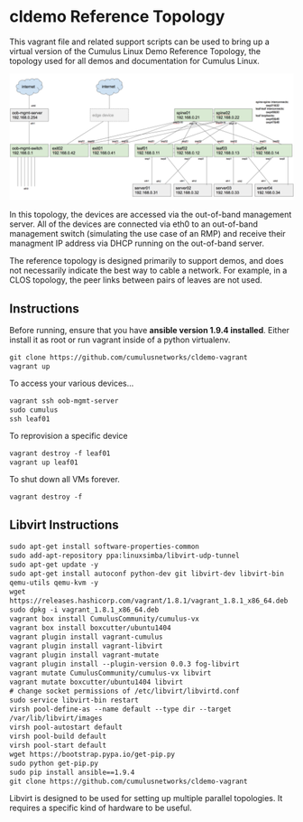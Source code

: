 cldemo Reference Topology
=========================
This vagrant file and related support scripts can be used to bring up a virtual
version of the Cumulus Linux Demo Reference Topology, the topology used for all
demos and documentation for Cumulus Linux.

![Reference Configuration](https://raw.githubusercontent.com/CumulusNetworks/cldemo-vagrant/master/cldemo-topology.png?token=ABJsK6jGmw3Slo6RDVIDzPnq-tndwgmoks5W7Er4wA%3D%3D)

In this topology, the devices are accessed via the out-of-band management server.
All of the devices are connected via eth0 to an out-of-band management switch
(simulating the use case of an RMP) and receive their managment IP address via
DHCP running on the out-of-band server.

The reference topology is designed primarily to support demos, and does not
necessarily indicate the best way to cable a network. For example, in a CLOS
topology, the peer links between pairs of leaves are not used.


Instructions
------------
Before running, ensure that you have **ansible version 1.9.4 installed**. Either install it as root or run vagrant inside of a python virtualenv.

    git clone https://github.com/cumulusnetworks/cldemo-vagrant
    vagrant up

To access your various devices...

    vagrant ssh oob-mgmt-server
    sudo cumulus
    ssh leaf01

To reprovision a specific device

    vagrant destroy -f leaf01
    vagrant up leaf01

To shut down all VMs forever.

    vagrant destroy -f


Libvirt Instructions
--------------------
    sudo apt-get install software-properties-common
    sudo add-apt-repository ppa:linuxsimba/libvirt-udp-tunnel
    sudo apt-get update -y
    sudo apt-get install autoconf python-dev git libvirt-dev libvirt-bin qemu-utils qemu-kvm -y
    wget https://releases.hashicorp.com/vagrant/1.8.1/vagrant_1.8.1_x86_64.deb
    sudo dpkg -i vagrant_1.8.1_x86_64.deb
    vagrant box install CumulusCommunity/cumulus-vx
    vagrant box install boxcutter/ubuntu1404
    vagrant plugin install vagrant-cumulus
    vagrant plugin install vagrant-libvirt
    vagrant plugin install vagrant-mutate
    vagrant plugin install --plugin-version 0.0.3 fog-libvirt
    vagrant mutate CumulusCommunity/cumulus-vx libvirt
    vagrant mutate boxcutter/ubuntu1404 libvirt
    # change socket permissions of /etc/libvirt/libvirtd.conf             
    sudo service libvirt-bin restart
    virsh pool-define-as --name default --type dir --target /var/lib/libvirt/images
    virsh pool-autostart default
    virsh pool-build default
    virsh pool-start default
    wget https://bootstrap.pypa.io/get-pip.py
    sudo python get-pip.py
    sudo pip install ansible==1.9.4
    git clone https://github.com/cumulusnetworks/cldemo-vagrant

Libvirt is designed to be used for setting up multiple parallel topologies. It
requires a specific kind of hardware to be useful.
